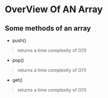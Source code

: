 # OverView Of AN Array

## Some methods of an array
*  push() 
> returns a time complexity of O(1)
* pop()
> returns a time complexity of O(1)
* get()
> returns a time complexity of O(1)

